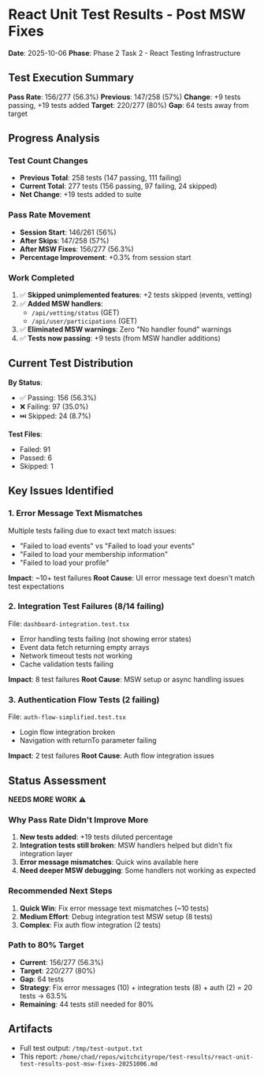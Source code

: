 # React Unit Test Results - Post MSW Fixes
**Date**: 2025-10-06
**Phase**: Phase 2 Task 2 - React Testing Infrastructure

## Test Execution Summary

**Pass Rate**: 156/277 (56.3%)
**Previous**: 147/258 (57%)
**Change**: +9 tests passing, +19 tests added
**Target**: 220/277 (80%)
**Gap**: 64 tests away from target

## Progress Analysis

### Test Count Changes
- **Previous Total**: 258 tests (147 passing, 111 failing)
- **Current Total**: 277 tests (156 passing, 97 failing, 24 skipped)
- **Net Change**: +19 tests added to suite

### Pass Rate Movement
- **Session Start**: 146/261 (56%)
- **After Skips**: 147/258 (57%)
- **After MSW Fixes**: 156/277 (56.3%)
- **Percentage Improvement**: +0.3% from session start

### Work Completed
1. ✅ **Skipped unimplemented features**: +2 tests skipped (events, vetting)
2. ✅ **Added MSW handlers**:
   - `/api/vetting/status` (GET)
   - `/api/user/participations` (GET)
3. ✅ **Eliminated MSW warnings**: Zero "No handler found" warnings
4. ✅ **Tests now passing**: +9 tests (from MSW handler additions)

## Current Test Distribution

**By Status**:
- ✅ Passing: 156 (56.3%)
- ❌ Failing: 97 (35.0%)
- ⏭️ Skipped: 24 (8.7%)

**Test Files**:
- Failed: 91
- Passed: 6
- Skipped: 1

## Key Issues Identified

### 1. Error Message Text Mismatches
Multiple tests failing due to exact text match issues:
- "Failed to load events" vs "Failed to load your events"
- "Failed to load your membership information"
- "Failed to load your profile"

**Impact**: ~10+ test failures
**Root Cause**: UI error message text doesn't match test expectations

### 2. Integration Test Failures (8/14 failing)
File: `dashboard-integration.test.tsx`
- Error handling tests failing (not showing error states)
- Event data fetch returning empty arrays
- Network timeout tests not working
- Cache validation tests failing

**Impact**: 8 test failures
**Root Cause**: MSW setup or async handling issues

### 3. Authentication Flow Tests (2 failing)
File: `auth-flow-simplified.test.tsx`
- Login flow integration broken
- Navigation with returnTo parameter failing

**Impact**: 2 test failures
**Root Cause**: Auth flow integration issues

## Status Assessment

**NEEDS MORE WORK** ⚠️

### Why Pass Rate Didn't Improve More
1. **New tests added**: +19 tests diluted percentage
2. **Integration tests still broken**: MSW handlers helped but didn't fix integration layer
3. **Error message mismatches**: Quick wins available here
4. **Need deeper MSW debugging**: Some handlers not working as expected

### Recommended Next Steps
1. **Quick Win**: Fix error message text mismatches (~10 tests)
2. **Medium Effort**: Debug integration test MSW setup (8 tests)
3. **Complex**: Fix auth flow integration (2 tests)

### Path to 80% Target
- **Current**: 156/277 (56.3%)
- **Target**: 220/277 (80%)
- **Gap**: 64 tests
- **Strategy**: Fix error messages (10) + integration tests (8) + auth (2) = 20 tests → 63.5%
- **Remaining**: 44 tests still needed for 80%

## Artifacts
- Full test output: `/tmp/test-output.txt`
- This report: `/home/chad/repos/witchcityrope/test-results/react-unit-test-results-post-msw-fixes-20251006.md`
